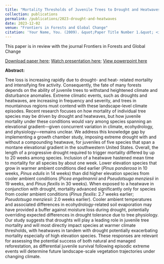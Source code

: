 ```yaml
---
title: "Mortality Thresholds of Juvenile Trees to Drought and Heatwaves: Implications for Forest Regeneration across a Landscape Gradient"
collection: publications
permalink: /publications/2023-drought-and-heatwaves
date: 2023-12-02
venue: "Frontiers in Forests and Global Change"
citation: 'Your Name, You. (2009). &quot;Paper Title Number 1.&quot; <i>Journal 1</i>. 1(1).'
---
```


This paper is in review with the journal Frontiers in Forests and Global Change

[Download paper here](http://academicpages.github.io/files/paper1.pdf);
[Watch presentation here](https://drive.google.com/file/d/1QCHuH0ctrdT2NBZM6FL_PqFMhkCb07DI/view?usp=share_link);
[View powerpoint here](https://docs.google.com/presentation/d/1OTjJxwwak9Pmv7hA-Z4kHSqbo9dLrVKd/edit?usp=share_link&ouid=106876523993724980901&rtpof=true&sd=true)

**Abstract:**

Tree loss is increasing rapidly due to drought- and heat- related mortality and intensifying fire activity. Consequently, the fate of many forests depends on the ability of juvenile trees to withstand heightened climate and disturbance anomalies. Extreme climatic events, such as droughts and heatwaves, are increasing in frequency and severity, and trees in mountainous regions must contend with these landscape-level climate episodes. Recent research focuses on how mortality of individual tree species may be driven by drought and heatwaves, but how juvenile mortality under these conditions would vary among species spanning an elevational gradient—given concurrent variation in climate, ecohydrology, and physiology—remains unclear. We address this knowledge gap by implementing a growth chamber study, imposing extreme drought with and without a compounding heatwave, for juveniles of five species that span a montane elevational gradient in the southwestern United States. Overall, the length of a progressive drought required to trigger mortality differed by up to 20 weeks among species. Inclusion of a heatwave hastened mean time to mortality for all species by about one week. Lower elevation species that grow in warmer ambient conditions died earlier (*Pinus ponderosa* in 10 weeks, *Pinus edulis* in 14 weeks) than did higher elevation species from cooler ambient conditions (*Picea engelmannii* and *Pseudotsuga menziesii* in 19 weeks, and *Pinus flexilis* in 30 weeks). When exposed to a heatwave in conjunction with drought, mortality advanced significantly only for species from cooler ambient conditions (*Pinus flexilis*: 2.7 weeks earlier; *Pseudotsuga menziesii*: 2.0 weeks earlier). Cooler ambient temperatures and associated differences in ecohydrology-related soil evaporation may have provided a buffer against moisture loss during drought, potentially overriding expected differences in drought tolerance due to tree physiology. Our study suggests that droughts will play a leading role in juvenile tree mortality and will most directly impact species at warmer climate thresholds, with heatwaves in tandem with drought potentially exacerbating mortality especially of high elevation species. These responses are relevant for assessing the potential success of both natural and managed reforestation, as differential juvenile survival following episodic extreme events will determine future landscape-scale vegetation trajectories under changing climate.
